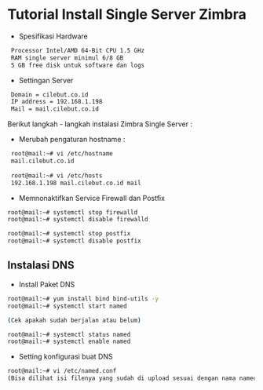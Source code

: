 # Tutorial Install Single Server Zimbra

* Spesifikasi Hardware
```bash
 Processor Intel/AMD 64-Bit CPU 1.5 GHz
 RAM single server minimul 6/8 GB
 5 GB free disk untuk software dan logs
```

* Settingan Server
```bash
 Domain = cilebut.co.id
 IP address = 192.168.1.198
 Mail = mail.cilebut.co.id
```

Berikut langkah - langkah instalasi Zimbra Single Server :

* Merubah pengaturan hostname :
```bash
 root@mail:~# vi /etc/hostname  
 mail.cilebut.co.id
 
 root@mail:~# vi /etc/hosts  
 192.168.1.198 mail.cilebut.co.id mail
```

* Memnonaktifkan Service Firewall dan Postfix

```bash
root@mail:~# systemctl stop firewalld
root@mail:~# systemctl disable firewalld

root@mail:~# systemctl stop postfix
root@mail:~# systemctl disable postfix
```

## Instalasi DNS 

* Install Paket DNS

```bash
root@mail:~# yum install bind bind-utils -y
root@mail:~# systemctl start named

(Cek apakah sudah berjalan atau belum)

root@mail:~# systemctl status named
root@mail:~# systemctl enable named
```
* Setting konfigurasi buat DNS
```bash
root@mail:~# vi /etc/named.conf
(Bisa dilihat isi filenya yang sudah di upload sesuai dengan nama named.conf)
```
